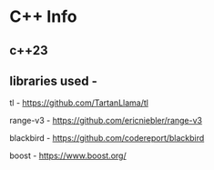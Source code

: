 # C++ Info

## c++23

## libraries used -

tl - 
https://github.com/TartanLlama/tl

range-v3 - 
https://github.com/ericniebler/range-v3

blackbird - 
https://github.com/codereport/blackbird

boost - 
https://www.boost.org/
